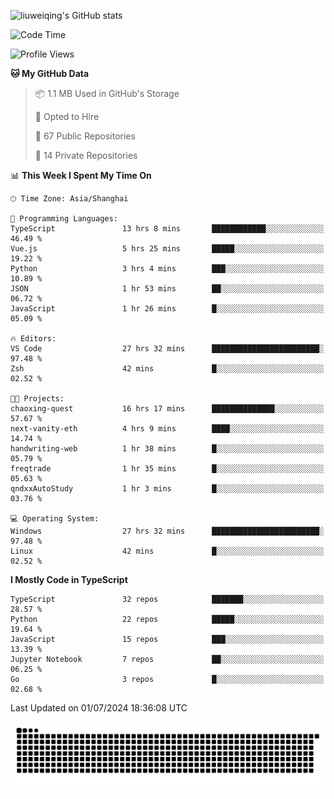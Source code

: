 ![liuweiqing's GitHub stats](https://github-readme-stats.vercel.app/api?username=14790897&show_icons=true&locale=cn&include_all_commits=true&count_private=true)

<!--START_SECTION:waka-->
![Code Time](http://img.shields.io/badge/Code%20Time-1%2C134%20hrs%2019%20mins-blue)

![Profile Views](http://img.shields.io/badge/Profile%20Views-7-blue)

**🐱 My GitHub Data** 

> 📦 1.1 MB Used in GitHub's Storage 
 > 
> 💼 Opted to Hire
 > 
> 📜 67 Public Repositories 
 > 
> 🔑 14 Private Repositories 
 > 
📊 **This Week I Spent My Time On** 

```text
🕑︎ Time Zone: Asia/Shanghai

💬 Programming Languages: 
TypeScript               13 hrs 8 mins       ████████████░░░░░░░░░░░░░   46.49 % 
Vue.js                   5 hrs 25 mins       █████░░░░░░░░░░░░░░░░░░░░   19.22 % 
Python                   3 hrs 4 mins        ███░░░░░░░░░░░░░░░░░░░░░░   10.89 % 
JSON                     1 hr 53 mins        ██░░░░░░░░░░░░░░░░░░░░░░░   06.72 % 
JavaScript               1 hr 26 mins        █░░░░░░░░░░░░░░░░░░░░░░░░   05.09 % 

🔥 Editors: 
VS Code                  27 hrs 32 mins      ████████████████████████░   97.48 % 
Zsh                      42 mins             █░░░░░░░░░░░░░░░░░░░░░░░░   02.52 % 

🐱‍💻 Projects: 
chaoxing-quest           16 hrs 17 mins      ██████████████░░░░░░░░░░░   57.67 % 
next-vanity-eth          4 hrs 9 mins        ████░░░░░░░░░░░░░░░░░░░░░   14.74 % 
handwriting-web          1 hr 38 mins        █░░░░░░░░░░░░░░░░░░░░░░░░   05.79 % 
freqtrade                1 hr 35 mins        █░░░░░░░░░░░░░░░░░░░░░░░░   05.63 % 
qndxxAutoStudy           1 hr 3 mins         █░░░░░░░░░░░░░░░░░░░░░░░░   03.76 % 

💻 Operating System: 
Windows                  27 hrs 32 mins      ████████████████████████░   97.48 % 
Linux                    42 mins             █░░░░░░░░░░░░░░░░░░░░░░░░   02.52 % 
```

**I Mostly Code in TypeScript** 

```text
TypeScript               32 repos            ███████░░░░░░░░░░░░░░░░░░   28.57 % 
Python                   22 repos            █████░░░░░░░░░░░░░░░░░░░░   19.64 % 
JavaScript               15 repos            ███░░░░░░░░░░░░░░░░░░░░░░   13.39 % 
Jupyter Notebook         7 repos             ██░░░░░░░░░░░░░░░░░░░░░░░   06.25 % 
Go                       3 repos             █░░░░░░░░░░░░░░░░░░░░░░░░   02.68 % 
```




 Last Updated on 01/07/2024 18:36:08 UTC
<!--END_SECTION:waka-->

<picture>
  <source media="(prefers-color-scheme: dark)" srcset="https://raw.githubusercontent.com/14790897/14790897/output/github-contribution-grid-snake-dark.svg" />
  <source media="(prefers-color-scheme: light)" srcset="https://raw.githubusercontent.com/14790897/14790897/output/github-contribution-grid-snake.svg" />
  <img alt="github-snake" src="https://raw.githubusercontent.com/14790897/14790897/output/github-contribution-grid-snake.svg" />
</picture>

